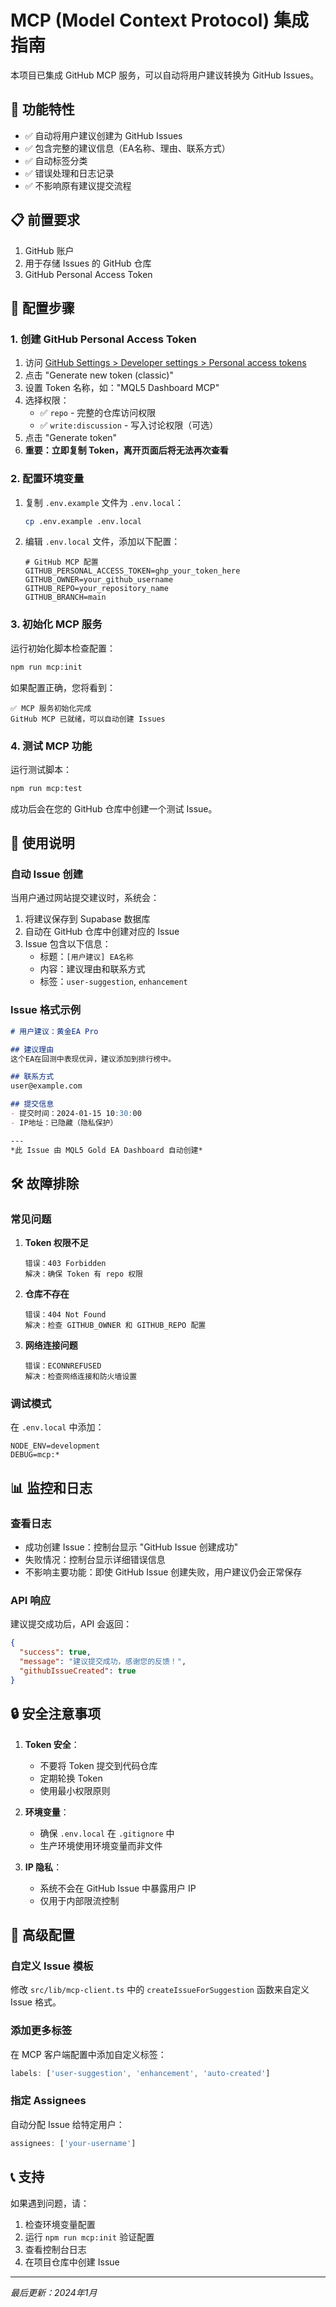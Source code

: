 # MCP (Model Context Protocol) 集成指南

本项目已集成 GitHub MCP 服务，可以自动将用户建议转换为 GitHub Issues。

## 🚀 功能特性

- ✅ 自动将用户建议创建为 GitHub Issues
- ✅ 包含完整的建议信息（EA名称、理由、联系方式）
- ✅ 自动标签分类
- ✅ 错误处理和日志记录
- ✅ 不影响原有建议提交流程

## 📋 前置要求

1. GitHub 账户
2. 用于存储 Issues 的 GitHub 仓库
3. GitHub Personal Access Token

## 🔧 配置步骤

### 1. 创建 GitHub Personal Access Token

1. 访问 [GitHub Settings > Developer settings > Personal access tokens](https://github.com/settings/tokens)
2. 点击 "Generate new token (classic)"
3. 设置 Token 名称，如："MQL5 Dashboard MCP"
4. 选择权限：
   - ✅ `repo` - 完整的仓库访问权限
   - ✅ `write:discussion` - 写入讨论权限（可选）
5. 点击 "Generate token"
6. **重要：立即复制 Token，离开页面后将无法再次查看**

### 2. 配置环境变量

1. 复制 `.env.example` 文件为 `.env.local`：
   ```bash
   cp .env.example .env.local
   ```

2. 编辑 `.env.local` 文件，添加以下配置：
   ```env
   # GitHub MCP 配置
   GITHUB_PERSONAL_ACCESS_TOKEN=ghp_your_token_here
   GITHUB_OWNER=your_github_username
   GITHUB_REPO=your_repository_name
   GITHUB_BRANCH=main
   ```

### 3. 初始化 MCP 服务

运行初始化脚本检查配置：
```bash
npm run mcp:init
```

如果配置正确，您将看到：
```
✅ MCP 服务初始化完成
GitHub MCP 已就绪，可以自动创建 Issues
```

### 4. 测试 MCP 功能

运行测试脚本：
```bash
npm run mcp:test
```

成功后会在您的 GitHub 仓库中创建一个测试 Issue。

## 📝 使用说明

### 自动 Issue 创建

当用户通过网站提交建议时，系统会：

1. 将建议保存到 Supabase 数据库
2. 自动在 GitHub 仓库中创建对应的 Issue
3. Issue 包含以下信息：
   - 标题：`[用户建议] EA名称`
   - 内容：建议理由和联系方式
   - 标签：`user-suggestion`, `enhancement`

### Issue 格式示例

```markdown
# 用户建议：黄金EA Pro

## 建议理由
这个EA在回测中表现优异，建议添加到排行榜中。

## 联系方式
user@example.com

## 提交信息
- 提交时间：2024-01-15 10:30:00
- IP地址：已隐藏（隐私保护）

---
*此 Issue 由 MQL5 Gold EA Dashboard 自动创建*
```

## 🛠️ 故障排除

### 常见问题

1. **Token 权限不足**
   ```
   错误：403 Forbidden
   解决：确保 Token 有 repo 权限
   ```

2. **仓库不存在**
   ```
   错误：404 Not Found
   解决：检查 GITHUB_OWNER 和 GITHUB_REPO 配置
   ```

3. **网络连接问题**
   ```
   错误：ECONNREFUSED
   解决：检查网络连接和防火墙设置
   ```

### 调试模式

在 `.env.local` 中添加：
```env
NODE_ENV=development
DEBUG=mcp:*
```

## 📊 监控和日志

### 查看日志

- 成功创建 Issue：控制台显示 "GitHub Issue 创建成功"
- 失败情况：控制台显示详细错误信息
- 不影响主要功能：即使 GitHub Issue 创建失败，用户建议仍会正常保存

### API 响应

建议提交成功后，API 会返回：
```json
{
  "success": true,
  "message": "建议提交成功，感谢您的反馈！",
  "githubIssueCreated": true
}
```

## 🔒 安全注意事项

1. **Token 安全**：
   - 不要将 Token 提交到代码仓库
   - 定期轮换 Token
   - 使用最小权限原则

2. **环境变量**：
   - 确保 `.env.local` 在 `.gitignore` 中
   - 生产环境使用环境变量而非文件

3. **IP 隐私**：
   - 系统不会在 GitHub Issue 中暴露用户 IP
   - 仅用于内部限流控制

## 🚀 高级配置

### 自定义 Issue 模板

修改 `src/lib/mcp-client.ts` 中的 `createIssueForSuggestion` 函数来自定义 Issue 格式。

### 添加更多标签

在 MCP 客户端配置中添加自定义标签：
```javascript
labels: ['user-suggestion', 'enhancement', 'auto-created']
```

### 指定 Assignees

自动分配 Issue 给特定用户：
```javascript
assignees: ['your-username']
```

## 📞 支持

如果遇到问题，请：

1. 检查环境变量配置
2. 运行 `npm run mcp:init` 验证配置
3. 查看控制台日志
4. 在项目仓库中创建 Issue

---

*最后更新：2024年1月*